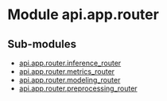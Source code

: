 Module api.app.router
=====================

Sub-modules
-----------

* [api.app.router.inference_router](inference_router.md)
* [api.app.router.metrics_router](modeling_router.md)
* [api.app.router.modeling_router](modeling_router.md)
* [api.app.router.preprocessing_router](preprocessing_router.md)